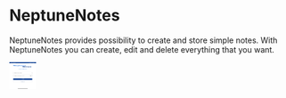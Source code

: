 # NeptuneNotes

NeptuneNotes provides possibility to create and store simple notes. With NeptuneNotes you can create, edit and delete everything that you want.

<a href="url"><img src="/app_sc/sc1.jpg" align="left" height="48" width="48" ></a>

